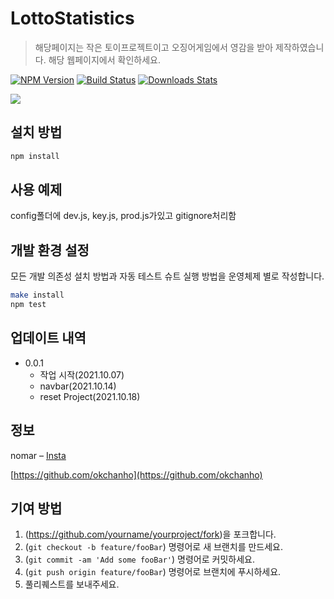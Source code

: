 # LottoStatistics
> 해당페이지는 작은 토이프로젝트이고 오징어게임에서 영감을 받아 제작하였습니다.
> 해당 웹페이지에서 확인하세요.

[![NPM Version][npm-image]][npm-url]
[![Build Status][travis-image]][travis-url]
[![Downloads Stats][npm-downloads]][npm-url]


![](../header.png)

## 설치 방법

```sh
npm install
```

## 사용 예제

config폴더에 dev.js, key.js, prod.js가있고 gitignore처리함

## 개발 환경 설정

모든 개발 의존성 설치 방법과 자동 테스트 슈트 실행 방법을 운영체제 별로 작성합니다.

```sh
make install
npm test
```

## 업데이트 내역

* 0.0.1
    * 작업 시작(2021.10.07)
    * navbar(2021.10.14)
    * reset Project(2021.10.18)

## 정보
nomar – [Insta](https://www.instagram.com/norman__kor/?hl=ko) 

[https://github.com/okchanho](https://github.com/okchanho)

## 기여 방법

1. (<https://github.com/yourname/yourproject/fork>)을 포크합니다.
2. (`git checkout -b feature/fooBar`) 명령어로 새 브랜치를 만드세요.
3. (`git commit -am 'Add some fooBar'`) 명령어로 커밋하세요.
4. (`git push origin feature/fooBar`) 명령어로 브랜치에 푸시하세요. 
5. 풀리퀘스트를 보내주세요.

<!-- Markdown link & img dfn's -->
[npm-image]: https://img.shields.io/npm/v/datadog-metrics.svg?style=flat-square
[npm-url]: https://npmjs.org/package/datadog-metrics
[npm-downloads]: https://img.shields.io/npm/dm/datadog-metrics.svg?style=flat-square
[travis-image]: https://img.shields.io/travis/dbader/node-datadog-metrics/master.svg?style=flat-square
[travis-url]: https://travis-ci.org/dbader/node-datadog-metrics
[wiki]: https://github.com/yourname/yourproject/wiki
